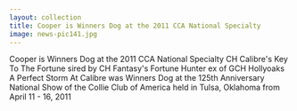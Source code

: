 ```yaml
---
layout: collection
title: Cooper is Winners Dog at the 2011 CCA National Specialty
image: news-pic141.jpg
---
```

Cooper is Winners Dog at the 2011 CCA National Specialty
 CH Calibre's Key To The Fortune sired by CH Fantasy's Fortune Hunter ex of GCH Hollyoaks A Perfect Storm At Calibre was Winners Dog at the 125th Anniversary National Show of the Collie Club of America held in Tulsa, Oklahoma from April 11 - 16, 2011

